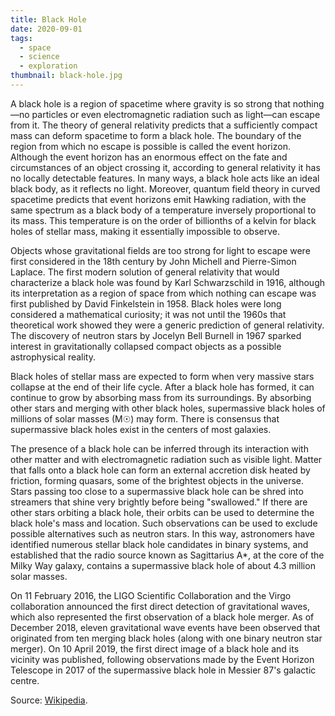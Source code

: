```yaml
---
title: Black Hole
date: 2020-09-01
tags:
  - space
  - science
  - exploration
thumbnail: black-hole.jpg
---
```


A black hole is a region of spacetime where gravity is so strong that nothing—no particles or even electromagnetic radiation such as light—can escape from it. The theory of general relativity predicts that a sufficiently compact mass can deform spacetime to form a black hole. The boundary of the region from which no escape is possible is called the event horizon. Although the event horizon has an enormous effect on the fate and circumstances of an object crossing it, according to general relativity it has no locally detectable features. In many ways, a black hole acts like an ideal black body, as it reflects no light. Moreover, quantum field theory in curved spacetime predicts that event horizons emit Hawking radiation, with the same spectrum as a black body of a temperature inversely proportional to its mass. This temperature is on the order of billionths of a kelvin for black holes of stellar mass, making it essentially impossible to observe.

Objects whose gravitational fields are too strong for light to escape were first considered in the 18th century by John Michell and Pierre-Simon Laplace. The first modern solution of general relativity that would characterize a black hole was found by Karl Schwarzschild in 1916, although its interpretation as a region of space from which nothing can escape was first published by David Finkelstein in 1958. Black holes were long considered a mathematical curiosity; it was not until the 1960s that theoretical work showed they were a generic prediction of general relativity. The discovery of neutron stars by Jocelyn Bell Burnell in 1967 sparked interest in gravitationally collapsed compact objects as a possible astrophysical reality.

Black holes of stellar mass are expected to form when very massive stars collapse at the end of their life cycle. After a black hole has formed, it can continue to grow by absorbing mass from its surroundings. By absorbing other stars and merging with other black holes, supermassive black holes of millions of solar masses (M☉) may form. There is consensus that supermassive black holes exist in the centers of most galaxies.

The presence of a black hole can be inferred through its interaction with other matter and with electromagnetic radiation such as visible light. Matter that falls onto a black hole can form an external accretion disk heated by friction, forming quasars, some of the brightest objects in the universe. Stars passing too close to a supermassive black hole can be shred into streamers that shine very brightly before being "swallowed." If there are other stars orbiting a black hole, their orbits can be used to determine the black hole's mass and location. Such observations can be used to exclude possible alternatives such as neutron stars. In this way, astronomers have identified numerous stellar black hole candidates in binary systems, and established that the radio source known as Sagittarius A*, at the core of the Milky Way galaxy, contains a supermassive black hole of about 4.3 million solar masses.

On 11 February 2016, the LIGO Scientific Collaboration and the Virgo collaboration announced the first direct detection of gravitational waves, which also represented the first observation of a black hole merger. As of December 2018, eleven gravitational wave events have been observed that originated from ten merging black holes (along with one binary neutron star merger). On 10 April 2019, the first direct image of a black hole and its vicinity was published, following observations made by the Event Horizon Telescope in 2017 of the supermassive black hole in Messier 87's galactic centre. 

Source: [Wikipedia](https://en.wikipedia.org/wiki/Black_hole).



